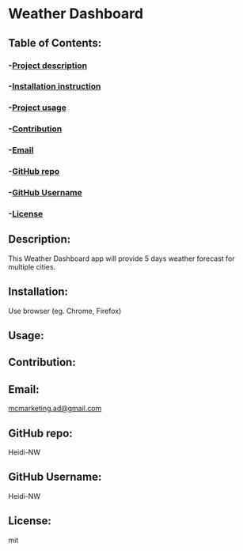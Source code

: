  

# Weather Dashboard




## Table of Contents:
### -[Project description](#Description)
### -[Installation instruction](#Installation)
### -[Project usage](#Usage)
### -[Contribution](#Contribution)
### -[Email](#Email)
### -[GitHub repo](#repo)
### -[GitHub Username](#username)
### -[License](#License)

## Description:
This Weather Dashboard app will provide 5 days weather forecast for multiple cities.

## Installation:
Use browser (eg. Chrome, Firefox)

## Usage:


## Contribution:


## Email:
mcmarketing.ad@gmail.com

## GitHub repo:
Heidi-NW

## GitHub Username:
Heidi-NW

## License:
mit
